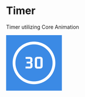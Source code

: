 # Timer
Timer utilizing Core Animation

 ![](https://github.com/julpanucci/Timer/blob/master/icon-ios-76%402x.png)
